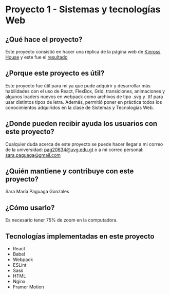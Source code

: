 # Proyecto 1 - Sistemas y tecnologías Web

## ¿Qué hace el proyecto? 
Este proyecto consistió en hacer una réplica de la página web de [Kinross House](https://www.kinrosshouse.com/) y este fue el [resultado](http://54.144.153.203:3011/)

## ¿Porque este proyecto es útil?
Este proyecto fue útil para mi ya que pude adquirir y desarrollar más habilidades con el uso de React, FlexBox,  Grid, transiciones, animaciones y algunos loaders nuevos en webpack como archivos de tipo .svg y .ttf para usar distintos tipos de letra. Además, permitió poner en práctica todos los conocimientos adquiridos en la clase de Sistemas y Tecnologías Web.

## ¿Donde pueden recibir ayuda los usuarios con este proyecto?
Cualquier duda acerca de este proyecto se puede hacer llegar a mi correo de la universidad: pag20634@uvg.edu.gt o a mi correo personal: sara.paguaga@gmail.com

## ¿Quién mantiene y contribuye con este proyecto?
Sara María Paguaga Gonzáles

## ¿Cómo usarlo?
Es necesario tener 75% de zoom en la computadora.

## Tecnologías implementadas en este proyecto
- React
- Babel
- Webpack
- ESLint
- Sass
- HTML
- Nginx
- Framer Motion
